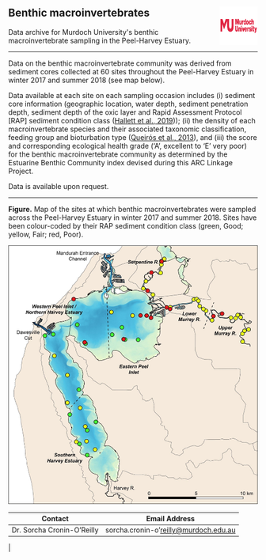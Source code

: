 ## Benthic macroinvertebrates <img src="https://github.com/AquaticEcoDynamics/Peel_ARC/blob/master/Images/Logos/murdoch-new.png" width="77.5" height="77.5" align="right">

Data archive for Murdoch University's benthic macroinvertebrate sampling in the Peel-Harvey Estuary.

---

Data on the benthic macroinvertebrate community was derived from sediment cores collected at 60 sites throughout the Peel-Harvey Estuary in winter 2017 and summer 2018 (see map below).

Data available at each site on each sampling occasion includes (i) sediment core information (geographic location, water depth, sediment penetration depth, sediment depth of the oxic layer and 
Rapid Assessment Protocol [RAP] sediment condition class ([Hallett et al., 2019](https://doi.org/10.1039/C9EM00141G))); (ii) the density of each macroinvertebrate species and their associated taxonomic classification, 
feeding group and bioturbation type ([Queirós et al., 2013](https://doi.org/10.1002/ece3.769)), and (iii) the score and corresponding ecological health grade (‘A’, excellent to ‘E’ very poor) for the benthic macroinvertebrate 
community as determined by the Estuarine Benthic Community index devised during this ARC Linkage Project.

Data is available upon request.

---

**Figure.** Map of the sites at which benthic macroinvertebrates were sampled across the Peel-Harvey Estuary in winter 2017 and summer 2018. Sites have been colour-coded by their RAP sediment condition class (green, Good; yellow, Fair; red, Poor).

<img src="https://github.com/AquaticEcoDynamics/Peel_ARC/blob/master/Images/ben1.jpg">


| Contact            | Email Address          |
| ------------------ | ---------------------- |
| Dr. Sorcha Cronin-O’Reilly | sorcha.cronin-o’reilly@murdoch.edu.au |

|
